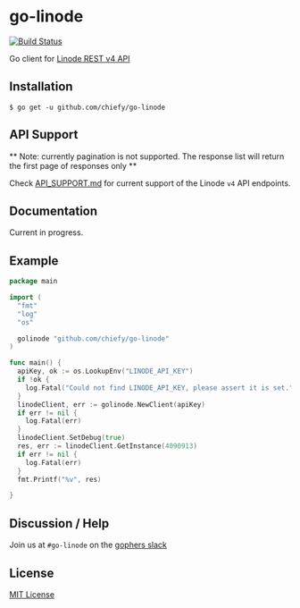 # go-linode

[![Build Status](https://travis-ci.org/chiefy/go-linode.svg?branch=master)](https://travis-ci.org/chiefy/go-linode)

Go client for [Linode REST v4 API](https://developers.linode.com/v4/introduction)

## Installation

```
$ go get -u github.com/chiefy/go-linode
```

## API Support

** Note: currently pagination is not supported. The response list will return the first page of responses only **

Check [API_SUPPORT.md](API_SUPPORT.md) for current support of the Linode `v4` API endpoints.


## Documentation

Current in progress.

## Example

```go
package main

import (
  "fmt"
  "log"
  "os"

  golinode "github.com/chiefy/go-linode"
)

func main() {
  apiKey, ok := os.LookupEnv("LINODE_API_KEY")
  if !ok {
    log.Fatal("Could not find LINODE_API_KEY, please assert it is set.")
  }
  linodeClient, err := golinode.NewClient(apiKey)
  if err != nil {
    log.Fatal(err)
  }
  linodeClient.SetDebug(true)
  res, err := linodeClient.GetInstance(4090913)
  if err != nil {
    log.Fatal(err)
  }
  fmt.Printf("%v", res)

}
```

## Discussion / Help

Join us at `#go-linode` on the [gophers slack](https://gophers.slack.com)

## License

[MIT License](LICENSE)
